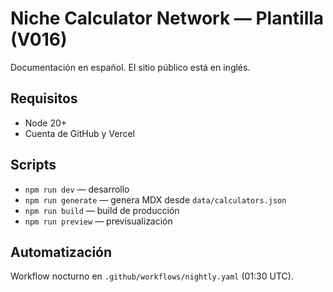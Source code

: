# Niche Calculator Network — Plantilla (V016)

Documentación en español. El sitio público está en inglés.

## Requisitos
- Node 20+
- Cuenta de GitHub y Vercel

## Scripts
- `npm run dev` — desarrollo
- `npm run generate` — genera MDX desde `data/calculators.json`
- `npm run build` — build de producción
- `npm run preview` — previsualización

## Automatización
Workflow nocturno en `.github/workflows/nightly.yaml` (01:30 UTC).
